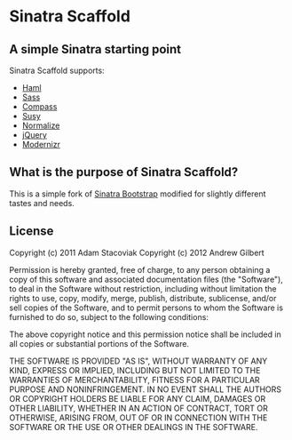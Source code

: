 # Sinatra Scaffold

## A simple Sinatra starting point

Sinatra Scaffold supports:

* [Haml](http://haml-lang.com/)
* [Sass](http://sass-lang.com/)
* [Compass](https://github.com/chriseppstein/compass)
* [Susy](http://susy.oddbird.net)
* [Normalize](http://necolas.github.com/normalize.css)
* [jQuery](http://jquery.com/)
* [Modernizr](http://www.modernizr.com/)

## What is the purpose of Sinatra Scaffold?

This is a simple fork of [Sinatra Bootstrap](git://github.com/adamstac/sinatra-bootstrap.git) modified for slightly 
different tastes and needs.

## License

Copyright (c) 2011 Adam Stacoviak
Copyright (c) 2012 Andrew Gilbert

Permission is hereby granted, free of charge, to any person obtaining a copy of this software and associated documentation files (the "Software"), to deal in the Software without restriction, including without limitation the rights to use, copy, modify, merge, publish, distribute, sublicense, and/or sell copies of the Software, and to permit persons to whom the Software is furnished to do so, subject to the following conditions:

The above copyright notice and this permission notice shall be included in all copies or substantial portions of the Software.

THE SOFTWARE IS PROVIDED "AS IS", WITHOUT WARRANTY OF ANY KIND, EXPRESS OR IMPLIED, INCLUDING BUT NOT LIMITED TO THE WARRANTIES OF MERCHANTABILITY, FITNESS FOR A PARTICULAR PURPOSE AND NONINFRINGEMENT. IN NO EVENT SHALL THE AUTHORS OR COPYRIGHT HOLDERS BE LIABLE FOR ANY CLAIM, DAMAGES OR OTHER LIABILITY, WHETHER IN AN ACTION OF CONTRACT, TORT OR OTHERWISE, ARISING FROM, OUT OF OR IN CONNECTION WITH THE SOFTWARE OR THE USE OR OTHER DEALINGS IN THE SOFTWARE.

